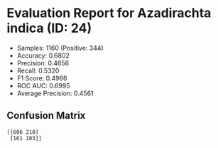 # Evaluation Report for Azadirachta indica (ID: 24)
- Samples: 1160 (Positive: 344)
- Accuracy: 0.6802
- Precision: 0.4656
- Recall: 0.5320
- F1 Score: 0.4966
- ROC AUC: 0.6995
- Average Precision: 0.4561

## Confusion Matrix
```
[[606 210]
 [161 183]]
```